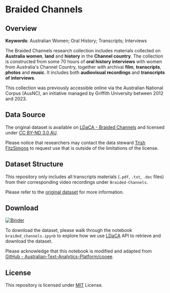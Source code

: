 # Braided Channels

## Overview

**Keywords**: Australian Women; Oral History; Transcripts; Interviews

The Braided Channels research collection includes materials collected on **Australia women**, **land** and **history** in the **Channel country**. The collection is constructed from some 70 hours of **oral history interviews** with women from Australia's Channel Country, together with archival **film**, **transcripts**, **photos** and **music**. It includes both **audiovisual recordings** and **transcripts of interviews**. 

This collection was previously accessible online via the Australian National Corpus (AusNC), an initiative managed by Griffith University between 2012 and 2023.

## Data Source

The original dataset is available on [LDaCA - Braided Channels](https://data.ldaca.edu.au/collection?id=arcp%3A%2F%2Fname%2Chdl10.4225~01~4F8E1281B8E2A&_crateId=arcp%3A%2F%2Fname%2Chdl10.4225~01~4F8E1281B8E2A) and licensed under [CC BY-ND 3.0 AU](https://creativecommons.org/licenses/by-nd/3.0/au/deed.en).

Please notice that researchers may contact the data steward [Trish FitzSimons](mailto:t.fitzsimons@griffith.edu.au) to request use that is outside of the limitations of the license.

## Dataset Structure

This repository only includes all transcripts materials (`.pdf`, `.txt`, `.doc` files) from their corresponding video recordings under `Braided-Channels`.

Please refer to the [original dataset](https://data.ldaca.edu.au/collection?id=arcp%3A%2F%2Fname%2Chdl10.4225~01~4F8E1281B8E2A&_crateId=arcp%3A%2F%2Fname%2Chdl10.4225~01~4F8E1281B8E2A) for more information.

## Download

[![Binder](https://mybinder.org/badge_logo.svg)](https://mybinder.org/v2/gh/southern-cross-ai/Braided-Channels/main?labpath=braided_channels.ipynb)

To download the dataset, please walk through the notebook `braided_channels.ipynb` to explore how we use [LDaCA](https://data.ldaca.edu.au/) API to retrieve and download the dataset.

Please acknowledge that this notebook is modified and adapted from [GitHub - Australian-Text-Analytics-Platform/cooee](https://github.com/Australian-Text-Analytics-Platform/cooee).

## License

This repository is licensed under [MIT](https://opensource.org/license/mit) License.
